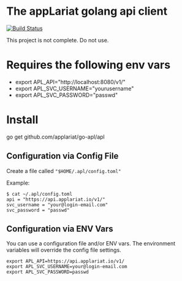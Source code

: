 # The appLariat golang api client

[![Build Status](https://travis-ci.org/applariat/go-apl.svg?branch=master)](https://travis-ci.org/applariat/go-apl)

This project is not complete. Do not use.

# Requires the following env vars

* export APL_API="http://localhost:8080/v1/"
* export APL_SVC_USERNAME="yourusername"
* export APL_SVC_PASSWORD="passwd"

# Install

go get github.com/applariat/go-apl/apl


## Configuration via Config File

Create a file called `"$HOME/.apl/config.toml"`

Example:
```
$ cat ~/.apl/config.toml 
api = "https://api.applariat.io/v1/"
svc_username = "your@login-email.com"
svc_password = "passwd"
```


## Configuration via ENV Vars

You can use a configuration file and/or ENV vars. The environment variables will override the config file settings.

```
export APL_API=https://api.applariat.io/v1/
export APL_SVC_USERNAME=your@login-email.com
export APL_SVC_PASSWORD=passwd
```

